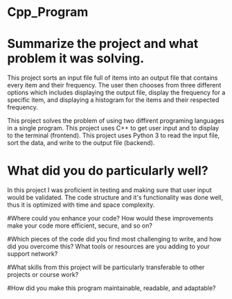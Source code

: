 # Cpp_Program

# Summarize the project and what problem it was solving.

This project sorts an input file full of items into an output 
file that contains every item and their frequency. The user then 
chooses from three different options which includes displaying the 
output file, display the frequency for a specific item, and displaying
a histogram for the items and their respected frequency.

This project solves the problem of using two diffirent programing
languages in a single program. This project uses C++ to get user input
and to display to the terminal (frontend). This project uses Python 3 to
read the input file, sort the data, and write to the output file (backend).

# What did you do particularly well?

In this project I was proficient in testing and making sure that user
input would be validated. The code structure and it's functionality was
done well, thus it is optimized with time and space complexity.

#Where could you enhance your code? How would these improvements make your code more efficient,
secure, and so on?


#Which pieces of the code did you find most challenging to write, and how did you overcome this?
What tools or resources are you adding to your support network?


#What skills from this project will be particularly transferable to other projects or course work?


#How did you make this program maintainable, readable, and adaptable?

